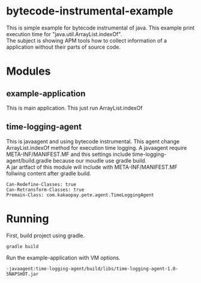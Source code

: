 # bytecode-instrumental-example
This is simple example for bytecode instrumental of java. This example print execution time for "java.util.ArrayList.indexOf".<br>
The subject is showing APM tools how to collect information of a application without their parts of source code.

# Modules
## example-application
This is main application. This just run ArrayList.indexOf

## time-logging-agent
This is javaagent and using bytecode instrumental. This agent change ArrayList.indexOf method for execution time logging.
A javaagent require META-INF/MANIFEST.MF and this settings include time-logging-agent/build.gradle because our moudle use gradle build.<br>
A jar artfact of this module will include with META-INF/MANIFEST.MF follwing content after gradle build.
~~~
Can-Redefine-Classes: true
Can-Retransform-Classes: true
Premain-Class: com.kakaopay.pete.agent.TimeLoggingAgent
~~~

# Running
First, build project using gradle.
~~~
gradle build
~~~
Run the example-application with VM options.
~~~
-javaagent:time-logging-agent/build/libs/time-logging-agent-1.0-SNAPSHOT.jar
~~~
